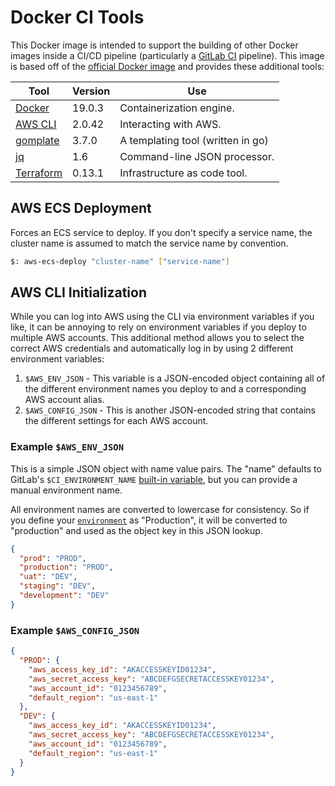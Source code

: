 # Docker CI Tools

This Docker image is intended to support the building of other Docker images inside a CI/CD pipeline (particularly a [GitLab CI][6] pipeline).  This image is based off of the [official Docker image][7] and provides these additional tools:

| Tool            | Version | Use                                       |
|-----------------|---------|-------------------------------------------|
| [Docker][4]     | 19.0.3  | Containerization engine.                  |
| [AWS CLI][1]    | 2.0.42  | Interacting with AWS.                     |
| [gomplate][2]   | 3.7.0   | A templating tool (written in go)         |
| [jq][5]         | 1.6     | Command-line JSON processor.              |
| [Terraform][3]  | 0.13.1  | Infrastructure as code tool.              |


## AWS ECS Deployment
Forces an ECS service to deploy.  If you don't specify a service name, the cluster name is assumed to match the service name by convention.

```bash
$: aws-ecs-deploy "cluster-name" ["service-name"]
```

## AWS CLI Initialization
While you can log into AWS using the CLI via environment variables if you like, it can be annoying to rely on environment variables if you deploy to multiple AWS accounts.  This additional method allows you to select the correct AWS credentials and automatically log in by using 2 different environment variables:

1. `$AWS_ENV_JSON` - This variable is a JSON-encoded object containing all of the different environment names you deploy to and a corresponding AWS account alias.
2. `$AWS_CONFIG_JSON` - This is another JSON-encoded string that contains the different settings for each AWS account.

### Example `$AWS_ENV_JSON`
This is a simple JSON object with name value pairs.  The "name" defaults to GitLab's `$CI_ENVIRONMENT_NAME` [built-in variable][8], but you can provide a manual environment name.

All environment names are converted to lowercase for consistency.  So if you define your [`environment`][9] as "Production", it will be converted to "production" and used as the object key in this JSON lookup.

```json
{
  "prod": "PROD",
  "production": "PROD",
  "uat": "DEV",
  "staging": "DEV",
  "development": "DEV"
}
```

### Example `$AWS_CONFIG_JSON`

```json
{
  "PROD": {
    "aws_access_key_id": "AKACCESSKEYID01234",
    "aws_secret_access_key": "ABCDEFGSECRETACCESSKEY01234",
    "aws_account_id": "0123456789",
    "default_region": "us-east-1"
  },
  "DEV": {
    "aws_access_key_id": "AKACCESSKEYID01234",
    "aws_secret_access_key": "ABCDEFGSECRETACCESSKEY01234",
    "aws_account_id": "0123456789",
    "default_region": "us-east-1"
  }
}
```

[1]:https://awscli.amazonaws.com/v2/documentation/api/latest/index.html
[2]:https://docs.gomplate.ca
[3]:https://www.terraform.io
[4]:https://www.docker.com/get-started
[5]:https://stedolan.github.io/jq/
[6]:https://docs.gitlab.com/ee/ci/
[7]:https://hub.docker.com/_/docker
[8]:https://docs.gitlab.com/ee/ci/variables/predefined_variables.html
[9]:https://docs.gitlab.com/ee/ci/environments/